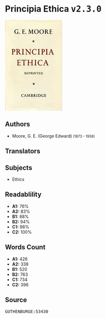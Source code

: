 # Principia Ethica <kbd>v2.3.0</kbd>

![](./cover.medium.jpg "")

## Authors


 - Moore, G. E. (George Edward) <small>(1873 - 1958)</small>

## Translators



## Subjects


 - Ethics

## Readablility


 - **A1:** 76%
 - **A2:** 83%
 - **B1:** 88%
 - **B2:** 94%
 - **C1:** 98%
 - **C2:** 100%

## Words Count


 - **A1:** 426
 - **A2:** 338
 - **B1:** 520
 - **B2:** 763
 - **C1:** 734
 - **C2:** 396

## Source


<kbd>GUTHENBURGE:53430</kbd>
